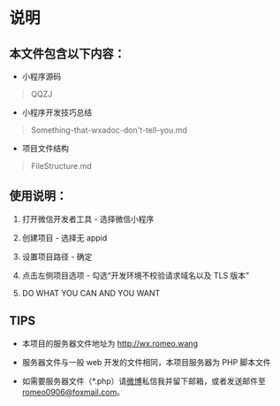 # 说明

## 本文件包含以下内容：

* 小程序源码

> QQZJ

* 小程序开发技巧总结

> Something-that-wxadoc-don't-tell-you.md

* 项目文件结构

> FileStructure.md

## 使用说明：

1. 打开微信开发者工具 - 选择微信小程序

2. 创建项目 - 选择无 appid

3. 设置项目路径 - 确定

4. 点击左侧项目选项 - 勾选“开发环境不校验请求域名以及 TLS 版本”

5. DO WHAT YOU CAN AND YOU WANT

## TIPS

* 本项目的服务器文件地址为 http://wx.romeo.wang

* 服务器文件与一般 web 开发的文件相同，本项目服务器为 PHP 脚本文件

* 如需要服务器文件（*.php）请[微博](http://weibo.com/zijian000)私信我并留下邮箱，或者发送邮件至 [romeo0906@foxmail.com](romeo0906@foxmail.com)。